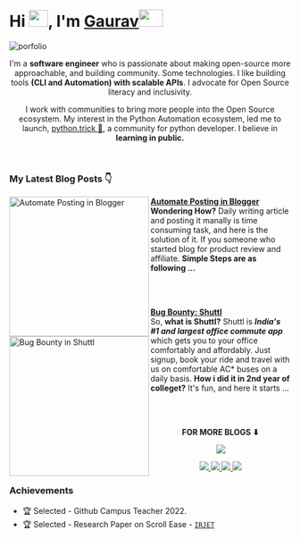 # Hi <img src="https://github.com/TheDudeThatCode/TheDudeThatCode/blob/master/Assets/Hi.gif" width="34px" height="30px">, I'm [Gaurav](https://www.linkedin.com/in/heykush/)<img src="https://github.com/TheDudeThatCode/TheDudeThatCode/blob/master/Assets/Developer.gif" width="43px" height="31px">

![porfolio](https://github.com/heykush/heykush/blob/master/Copy%20of%20Untitled.png?raw=true)
<div align="center">
  
I'm a **software engineer** who is passionate about making open-source more approachable, and building community. Some technologies. I like building tools **(CLI and Automation) with scalable APIs**. I advocate for Open Source literacy and inclusivity. 

I work with communities to bring more people into the Open Source ecosystem. My interest in the Python Automation ecosystem, led me to launch, <a href="https://www.instagram.com/python.trick/">python.trick 🌟</a>, a community for python developer. I believe in **learning in public.** 

<br>

</div>

### My Latest Blog Posts 👇
<!-- HASHNODE_BLOG:START -->
<p align="left">
<a href="https://dev.to/heykush/automate-posting-in-blogger-in-seconds-527k" title="Automate Posting in Blogger"><img src="https://res.cloudinary.com/practicaldev/image/fetch/s--0b7oDnec--/c_imagga_scale,f_auto,fl_progressive,h_420,q_auto,w_1000/https://dev-to-uploads.s3.amazonaws.com/uploads/articles/6f71qtxurfb0h3tqzh7k.png" alt="Automate Posting in Blogger" width="250px" align="left" /></a>
<a href="https://dev.to/heykush/automate-posting-in-blogger-in-seconds-527k" title="Automate Posting in Blogger"><strong>Automate Posting in Blogger</strong></a>
<br/><strong>Wondering How?</strong>
Daily writing article and posting it manally is time consuming task, and here is the solution of it. If you someone who started blog for product review and affiliate.
  <strong>Simple Steps are as following ...</strong> </p> <br/> <br/>

<p align="left">
<a href="https://dev.to/heykush/how-i-hacked-shuttl-5h1h" title="Bug Bounty: Shuttl"><img src="https://res.cloudinary.com/practicaldev/image/fetch/s--iwkPE6Mz--/c_imagga_scale,f_auto,fl_progressive,h_420,q_auto,w_1000/https://dev-to-uploads.s3.amazonaws.com/uploads/articles/w4n6k439n7iilulr81ma.png" alt="Bug Bounty in Shuttl" width="250px" align="left" /></a>
<a href="https://dev.to/heykush/how-i-hacked-shuttl-5h1h" title="Bug Bounty: Shuttl"><strong>Bug Bounty: Shuttl</strong></a>
<br/> So, <strong>what is Shuttl?</strong>
Shuttl is <strong><i>India's #1 and largest office commute app</strong></i> which gets you to your office comfortably and affordably. Just signup, book your ride and travel with us on comfortable AC* buses on a daily basis.
<strong>How i did it in 2nd year of colleget?</strong>
It's fun, and here it starts ... </p> <br/> <br/>

<div align="center">
<p align="center"><b>FOR MORE BLOGS ⬇</b></p>
<p><a href="https://dev.to/heykush"><img src="https://img.shields.io/badge/dev.to-0A0A0A?style=for-the-badge&logo=devdotto&logoColor=white"></a></p>
</div>

<p align="center">
  <a href="https://www.linkedin.com/in/heykush/" target="_blank" rel="noopener noreferrer">
    <img src="https://img.shields.io/badge/Linkedin-gaurav-blue?logo=linkedin&logoColor=white" />
   
  </a>
  <a href="https://twitter.com/ravvkush" target="_blank" rel="noopener noreferrer">
    <img src="https://img.shields.io/badge/Twitter-ravvkush-blue?logo=twitter&logoColor=blue&color=blue" />
 </a>

  <a href="https://dev.to/heykush" target="_blank" rel="noopener noreferrer">
    <img src="https://img.shields.io/badge/DEV.TO-heykush-black?logo=dev.to&logoColor=white&color=black" />
  </a>

  <a href="https://stackoverflow.com/users/15594544/gaurav-kushwaha" target="_blank" rel="noopener noreferrer">
    <img src="https://img.shields.io/badge/StackOverflow-gaurav%20kushwaha-orange?logo=stackoverflow&logoColor=orange&color=purple" />
  </a>
  
</p>

### Achievements

- 🏆 Selected - Github Campus Teacher 2022.           
- 🏆 Selected - Research Paper on Scroll Ease - [`IRJET`](https://github.com/heykush/ScrollEase)


<!-- ## Find me around the web 🌎: 
<a href="https://app.daily.dev/DailyDevTips"><img src="https://github.com/heykush/heykush/blob/master/devcard.svg" width="300" height="350" align="right" alt="Gaurav kushwaha's Dev Card"/></a>-->


<!-- [![Gaurav's stats](https://github-readme-stats.vercel.app/api?username=heykush)](https://github.com/heykush/github-readme-stats)-->
